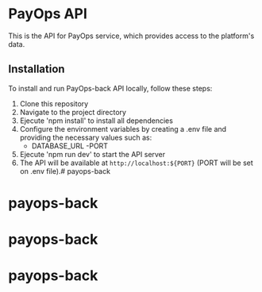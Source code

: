 # PayOps API

This is the API for PayOps service, which provides access to the platform's data.

## Installation 
To install and run PayOps-back API locally, follow these steps:
1. Clone this repository
2. Navigate to the project directory
3. Ejecute 'npm install' to install all dependencies
4. Configure the environment variables by creating a .env file and providing the necessary values such as:
    - DATABASE_URL
    -PORT
5. Ejecute 'npm run dev' to start the API server
6. The API will be available at `http://localhost:${PORT}` (PORT will be set on .env file).# payops-back
# payops-back
# payops-back
# payops-back
